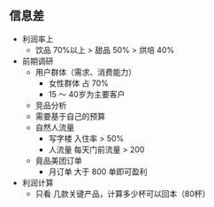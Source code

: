 
## 信息差

- 利润率上
	- 饮品 70%以上 > 甜品 50% > 烘培 40%
- 前期调研
	- 用户群体（需求、消费能力）
		- 女性群体 占 70%
		- 15 ～ 40岁为主要客户
	- 竞品分析
	- 需要基于自己的预算
	- 自然人流量
		- 写字楼 入住率 > 50%
		- 人流量 每天门前流量 > 200
	- 竟品美团订单
		- 月订单 大于 800 单即可盈利
- 利润计算
	- 只看 几款关键产品，计算多少杯可以回本（80杯）
